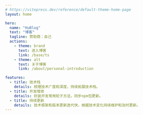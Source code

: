 ```yaml
---
# https://vitepress.dev/reference/default-theme-home-page
layout: home

hero:
  name: "HuBlog"
  text: "博客"
  tagline: 赞助商：自己
  actions:
    - theme: brand
      text: 进入博客
      link: /base/ts
    - theme: alt
      text: 关于博客
      link: /about/personal-introduction

features:
  - title: 技术栈
    details: 梳理技术广度和深度，持续拓展技术栈。
  - title: 开发增效
    details: 封装开发常用轮子方法，同步npm包更新。
  - title: 持续更新
    details: 技术框架和版本更新迭代快，根据技术变化持续维护和及时更新。
---
```


